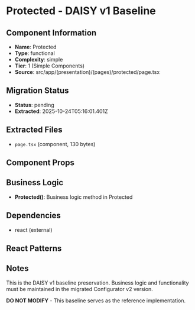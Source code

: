 # Protected - DAISY v1 Baseline

## Component Information

- **Name**: Protected
- **Type**: functional
- **Complexity**: simple
- **Tier**: 1 (Simple Components)
- **Source**: src/app/(presentation)/(pages)/protected/page.tsx

## Migration Status

- **Status**: pending
- **Extracted**: 2025-10-24T05:16:01.401Z

## Extracted Files

- `page.tsx` (component, 130 bytes)

## Component Props



## Business Logic

- **Protected()**: Business logic method in Protected

## Dependencies

- react (external)

## React Patterns



## Notes

This is the DAISY v1 baseline preservation. Business logic and functionality
must be maintained in the migrated Configurator v2 version.

**DO NOT MODIFY** - This baseline serves as the reference implementation.
